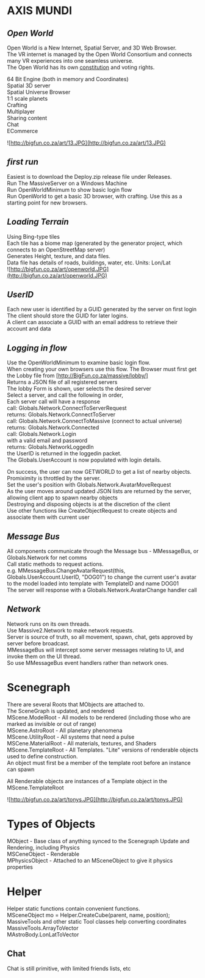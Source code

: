 # AXIS MUNDI 
## *Open World*
Open World is a New Internet, Spatial Server, and 3D Web Browser.  
The VR internet is managed by the Open World Consortium and connects many VR experiences into one seamless universe.  
The Open World has its own [constitution](http://bigfun.co.za/openworld/index.html) and voting rights.  

64 Bit Engine (both in memory and Coordinates)  
Spatial 3D server  
Spatial Universe Browser  
1:1 scale planets  
Crafting  
Multiplayer  
Sharing content  
Chat  
ECommerce  

![http://bigfun.co.za/art/13.JPG](http://bigfun.co.za/art/13.JPG)

## *first run*
Easiest is to download the Deploy.zip release file under Releases.  
Run The MassiveServer on a Windows Machine  
Run OpenWorldMinimum to show basic login flow  
Run OpenWorld to get a basic 3D browser, with crafting. Use this as a starting point for new browsers.  


## *Loading Terrain*
Using Bing-type tiles  
Each tile has a biome map (generated by the generator project, which connects to an OpenStreetMap server)  
Generates Height, texture, and data files.  
Data file has details of roads, buildings, water, etc. Units: Lon/Lat  
![http://bigfun.co.za/art/openworld.JPG](http://bigfun.co.za/art/openworld.JPG)
 
## *UserID*
Each new user is identified by a GUID generated by the server on first login  
The client should store the GUID for later logins.  
A client can associate a GUID with an email address to retrieve their account and data  

## *Logging in flow*
Use the OpenWorldMinimum to examine basic login flow.  
When creating your own browsers use this flow.
The Browser must first get the Lobby file from [http://BigFun.co.za/massive/lobby/]  
Returns a JSON file of all registered servers  
The lobby Form is shown, user selects the desired server  
Select a server, and call the following in order,  
Each server call will have a response  
call: Globals.Network.ConnectToServerRequest  
returns: Globals.Network.ConnectToServer  
call:		Globals.Network.ConnectToMassive (connect to actual universe)  
returns: Globals.Network.Connected  
call:			Globals.Network.Login  
with a valid email and password  
returns: Globals.NetworkLoggedIn  
the UserID is returned in the loggedin packet.  
The Globals.UserAccount is now populated with login details.  

On success, the user can now GETWORLD to get a list of nearby objects.  Promiximity is throttled by the server.  
Set the user's position with Globals.Network.AvatarMoveRequest  
As the user moves around updated JSON lists are returned by the server, allowing client app to spawn nearby objects  
Destroying and disposing objects is at the discretion of the client  
Use other functions like CreateObjectRequest to create objects and associate them with current user  

## *Message Bus*
All components communicate through the Message bus - MMessageBus, or Globals.Network for net comms  
Call static methods to request actions.  
e.g. MMessageBus.ChangeAvatarRequest(this, Globals.UserAccount.UserID, "DOG01") to change the current user's avatar  
to the model loaded into template with TemplateID and name DOG01  
The server will response with a Globals.Network.AvatarChange handler call  
  
## *Network*
Network runs on its own threads.  
Use Massive2.Network to make network requests.  
Server is source of truth, so all movement, spawn, chat, gets approved by server before broadcast.  
MMessageBus will intercept some server messages relating to UI, and invoke them on the UI thread.  
So use MMessageBus event handlers rather than network ones.  

# Scenegraph
There are several Roots that MObjects are attached to.  
The SceneGraph is updated, and rendered  
MScene.ModelRoot - All models to be rendered (including those who are marked as invisible or out of range)  
MScene.AstroRoot - All planetary phenomena  
MScene.UtilityRoot - All systems that need a pulse  
MSCene.MaterialRoot - All materials, textures, and Shaders  
MScene.TemplateRoot - All Templates. "Lite" versions of renderable objects used to define construction.  
            An object must first be a member of the template root before an instance can spawn  
  
All Renderable objects are instances of a Template object in the MScene.TemplateRoot  

![http://bigfun.co.za/art/tonys.JPG](http://bigfun.co.za/art/tonys.JPG)

# Types of Objects
MObject - Base class of anything synced to the Scenegraph Update and Rendering, including Physics  
MSCeneObject - Renderable  
MPhysicsObject - Attached to an MSceneObject to give it physics properties  

# Helper
Helper static functions contain convenient functions.  
MSceneObject mo = Helper.CreateCube(parent, name, position);  
MassiveTools and other static Tool classes help converting coordinates  
MassiveTools.ArrayToVector  
MAstroBody.LonLatToVector  

## Chat
Chat is still primitive, with limited friends lists, etc  

